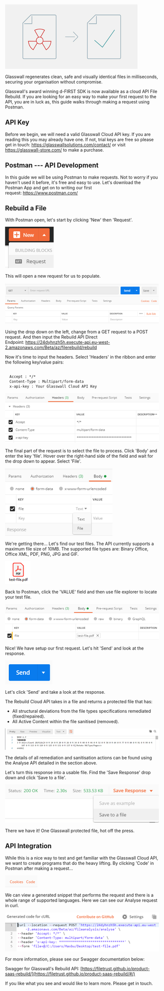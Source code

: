 ﻿![](/img/docs/guides/postman-rebuild/Rebuild_Postman_1.png)

Glasswall regenerates clean, safe and visually identical files in milliseconds, securing your organisation without compromise.

Glasswall's award winning d-FIRST SDK is now available as a cloud API File Rebuild. If you are looking for an easy way to make your first request to the API, you are in luck as, this guide walks through making a request using Postman.

## API Key

Before we begin, we will need a valid Glasswall Cloud API key. If you are reading this you may already have one. If not, trial keys are free so please get in touch: <https://glasswallsolutions.com/contact/> or visit <https://glasswall-store.com/> to make a purchase.

## Postman --- API Development

In this guide we will be using Postman to make requests. Not to worry if you haven't used it before, it's free and easy to use. Let's download the Postman App and get on to writing our first request: <https://www.postman.com/>

## Rebuild a File

With Postman open, let's start by clicking 'New' then 'Request'.

![](/img/docs/guides/postman-rebuild/Rebuild_Postman_2.png)

This will open a new request for us to populate.

![](/img/docs/guides/postman-rebuild/Rebuild_Postman_3.png)

Using the drop down on the left, change from a GET request to a POST request. And then input the Rebuild API Direct Endpoint: <https://24dyhnzh5h.execute-api.eu-west-2.amazonaws.com/Beta/az/filerebuild/rebuild>


Now it's time to input the headers. Select 'Headers' in the ribbon and enter the following key/value pairs:

<pre><code>
  Accept : */*
  Content-Type : Multipart/form-data
  x-api-key : Your Glasswall Cloud API Key
</pre></code>

![](/img/docs/guides/postman-rebuild/Rebuild_Postman_5.png)

The final part of the request is to select the file to process. Click 'Body' and enter the key 'file'. Hover over the right-hand side of the field and wait for the drop down to appear. Select 'File'.

![](/img/docs/guides/postman-rebuild/Rebuild_Postman_6.png)

We're getting there... Let's find our test files. The API currently supports a maximum file size of 10MB. The supported file types are: Binary Office, Office XML, PDF, PNG, JPG and GIF.

![](/img/docs/guides/postman-rebuild/Rebuild_Postman_7.png)

Back to Postman, click the 'VALUE' field and then use file explorer to locate your test file.

![](/img/docs/guides/postman-rebuild/Rebuild_Postman_8.png)

Nice! We have setup our first request. Let's hit 'Send' and look at the response.

![](/img/docs/guides/postman-rebuild/Rebuild_Postman_9.png)

Let's click 'Send' and take a look at the response.

The Rebuild Cloud API takes in a file and returns a protected file that has:

-   All structural deviations from the file types specifications remediated (fixed/repaired).
-   All Active Content within the file sanitised (removed).

![](/img/docs/guides/postman-rebuild/Rebuild_Postman_12.png)

The details of all remediation and sanitisation actions can be found using the Analyse API detailed in the section above.

Let's turn this response into a usable file. Find the 'Save Response' drop down and click 'Save to a file'.

![](/img/docs/guides/postman-rebuild/Rebuild_Postman_13.png)

There we have it! One Glasswall protected file, hot off the press.

## API Integration

While this is a nice way to test and get familiar with the Glasswall Cloud API, we want to create programs that do the heavy lifting. By clicking 'Code' in Postman after making a request...

![](/img/docs/guides/postman-rebuild/Rebuild_Postman_14.png)

We can view a generated snippet that performs the request and there is a whole range of supported languages. Here we can see our Analyse request in curl.

![](/img/docs/guides/postman-rebuild/Rebuild_Postman_15.png)

For more information, please see our Swagger documentation below:


Swagger for Glasswall's Rebuild API: [https://filetrust.github.io/product-saas-rebuild/](https://filetrust.github.io/product-saas-rebuild/#/)

If you like what you see and would like to learn more. Please get in touch.